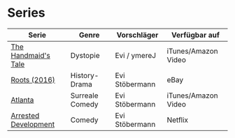 # Series

|Serie                                                        |Genre          |Vorschläger   |Verfügbar auf       |
|-------------------------------------------------------------|---------------|--------------|--------------------|
|[The Handmaid's Tale](https://www.imdb.com/title/tt5834204/) |Dystopie       |Evi / ymereJ  |iTunes/Amazon Video |
|[Roots (2016)](https://www.imdb.com/title/tt3315386/)        |History-Drama  |Evi Stöbermann|eBay                |
|[Atlanta](https://www.imdb.com/title/tt4288182/)             |Surreale Comedy|Evi Stöbermann|iTunes/Amazon Video |
|[Arrested Development](https://www.imdb.com/title/tt0367279/)|Comedy         |Evi Stöbermann|Netflix             |
